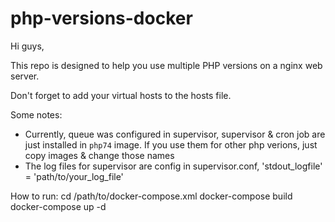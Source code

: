 # php-versions-docker

Hi guys,

This repo is designed to help you use multiple PHP versions on a nginx web server.

Don't forget to add your virtual hosts to the hosts file.


Some notes:
- Currently, queue was configured in supervisor, supervisor & cron job are just installed in `php74` image. If you use them for other php verions, just copy images & change those names
- The log files for supervisor are config in supervisor.conf, 'stdout_logfile' = 'path/to/your_log_file'


How to run:
cd /path/to/docker-compose.xml 
docker-compose build
docker-compose up -d
